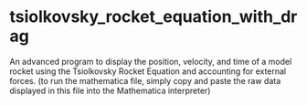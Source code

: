 # tsiolkovsky_rocket_equation_with_drag
An advanced program to display the position, velocity, and time of a model rocket using the Tsiolkovsky Rocket Equation and accounting for external forces.
(to run the mathematica file, simply copy and paste the raw data displayed in this file into the Mathematica interpreter)
